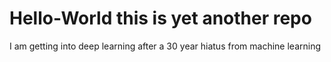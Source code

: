 # Hello-World  this is yet another repo
I am getting into deep learning after a 30 year hiatus from machine learning
